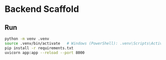 # Backend Scaffold

## Run

```bash
python -m venv .venv
source .venv/bin/activate   # Windows (PowerShell): .venv\Scripts\Activate.ps1
pip install -r requirements.txt
uvicorn app:app --reload --port 8000
